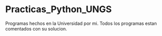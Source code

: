 # Practicas_Python_UNGS
Programas hechos en la Universidad por mi.
Todos los programas estan comentados con su solucion.
